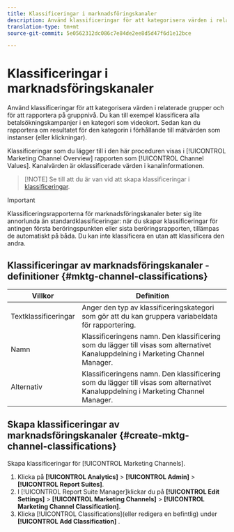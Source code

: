```yaml
---
title: Klassificeringar i marknadsföringskanaler
description: Använd klassificeringar för att kategorisera värden i relaterade grupper och för att rapportera på gruppnivå. Du kan till exempel klassificera alla betalsökningskampanjer i en kategori som videokort. Sedan kan du rapportera om resultatet för den kategorin i förhållande till mätvärden som instanser (eller klickningar).
translation-type: tm+mt
source-git-commit: 5e0562312dc086c7e84de2ee8d5d47f6d1e12bce

---
```



# Klassificeringar i marknadsföringskanaler

Använd klassificeringar för att kategorisera värden i relaterade grupper och för att rapportera på gruppnivå. Du kan till exempel klassificera alla betalsökningskampanjer i en kategori som videokort. Sedan kan du rapportera om resultatet för den kategorin i förhållande till mätvärden som instanser (eller klickningar).

Klassificeringar som du lägger till i den här proceduren visas i [!UICONTROL Marketing Channel Overview] rapporten som [!UICONTROL Channel Values]. Kanalvärden är oklassificerade värden i kanalinformationen.

> [!NOTE] Se till att du är van vid att skapa klassificeringar i [klassificeringar](/help/components/c-classifications2/c-classifications.md).

>[!IMPORTANT]
>
>Klassificeringsrapporterna för marknadsföringskanaler beter sig lite annorlunda än standardklassificeringar: när du skapar klassificeringar för antingen första beröringspunkten eller sista beröringsrapporten, tillämpas de automatiskt på båda. Du kan inte klassificera en utan att klassificera den andra.

## Klassificeringar av marknadsföringskanaler - definitioner {#mktg-channel-classifications}

| Villkor | Definition |
|--- |--- |
| Textklassificeringar | Anger den typ av klassificeringskategori som gör att du kan gruppera variabeldata för rapportering. |
| Namn | Klassificeringens namn. Den klassificering som du lägger till visas som alternativet Kanaluppdelning i Marketing Channel Manager. |
| Alternativ | Klassificeringens namn. Den klassificering som du lägger till visas som alternativet Kanaluppdelning i Marketing Channel Manager. |

## Skapa klassificeringar av marknadsföringskanaler {#create-mktg-channel-classifications}

Skapa klassificeringar för [!UICONTROL Marketing Channels].

1. Klicka på **[!UICONTROL Analytics]** > **[!UICONTROL Admin]** > **[!UICONTROL Report Suites]**.
1. I [!UICONTROL Report Suite Manager]klickar du på **[!UICONTROL Edit Settings]** > **[!UICONTROL Marketing Channels]** > **[!UICONTROL Marketing Channel Classification]**.
1. Klicka [!UICONTROL Classifications](eller redigera en befintlig) under **[!UICONTROL Add Classification]** .
